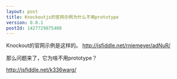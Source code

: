```yaml
---
layout: post
title: Knockoutjs的官网示例为什么不用prototype
version: 0.0.1
postId: 1427729875408
---
```


Knockout的官网示例是这样的。 http://jsfiddle.net/rniemeyer/adNuR/


那么问题来了，它为啥不用prototype？

http://jsfiddle.net/k336warg/
